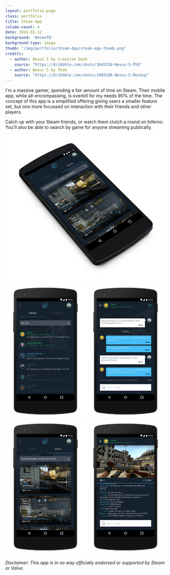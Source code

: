 ```yaml
---
layout: portfolio-page
class: portfolio
title: Steam App
column-count: 4
date: 2016-01-12
background: '#eceef0'
background-type: image
thumb: "/img/portfolio/Steam-App/steam-app-thumb.png"
credits:
  - author: Nexus 5 by Creative Dash
    source: "https://dribbble.com/shots/1645310-Nexus-5-PSD"
  - author: Nexus 5 by Thom
    source: "https://dribbble.com/shots/1989188-Nexus-5-Mockup"
---
```


I'm a massive gamer, spending a fair amount of time on Steam. Their mobile app, while all-encompassing, is overkill for my needs 90% of the time. The concept of this app is a simplified offering giving users a smaller feature set, but one more focussed on interaction with their friends and other players.

Catch up with your Steam friends, or watch them clutch a round on Inferno. You'll also be able to search by game for anyone streaming publically. 

<img class="fluid" src="/img/portfolio/Steam-App/steam-app-beauty.png">
<img class="fluid" src="/img/portfolio/Steam-App/steam-app-detail-1.png">
<img class="fluid" src="/img/portfolio/Steam-App/steam-app-detail-2.png">

*Disclaimer: This app is in no way officially endorsed or supported by Steam or Valve.* 